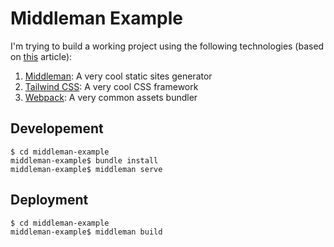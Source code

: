 # Middleman Example

I'm trying to build a working project using the following technologies (based on [this](https://dev.to/lxxxvi/middleman-tailwindcss-webpack-ap3) article):

1) [Middleman](https://middlemanapp.com/): A very cool static sites generator
2) [Tailwind CSS](https://tailwindcss.com/): A very cool CSS framework
3) [Webpack](https://webpack.js.org/): A very common assets bundler

## Developement

```
$ cd middleman-example
middleman-example$ bundle install
middleman-example$ middleman serve
```

## Deployment

```
$ cd middleman-example
middleman-example$ middleman build
```

